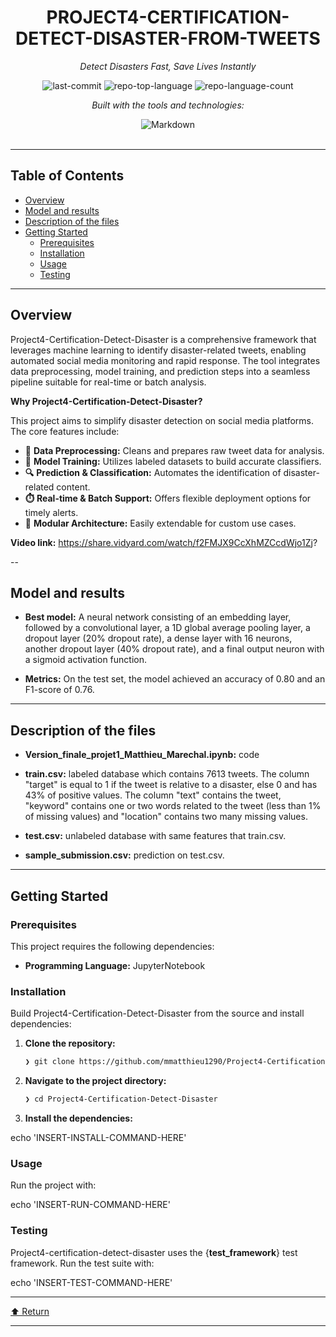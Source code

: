 <div id="top">

<!-- HEADER STYLE: CLASSIC -->
<div align="center">


# PROJECT4-CERTIFICATION-DETECT-DISASTER-FROM-TWEETS

<em>Detect Disasters Fast, Save Lives Instantly</em>

<!-- BADGES -->
<img src="https://img.shields.io/github/last-commit/mmatthieu1290/Project4-Certification-Detect-Disaster?style=flat&logo=git&logoColor=white&color=0080ff" alt="last-commit">
<img src="https://img.shields.io/github/languages/top/mmatthieu1290/Project4-Certification-Detect-Disaster?style=flat&color=0080ff" alt="repo-top-language">
<img src="https://img.shields.io/github/languages/count/mmatthieu1290/Project4-Certification-Detect-Disaster?style=flat&color=0080ff" alt="repo-language-count">

<em>Built with the tools and technologies:</em>

<img src="https://img.shields.io/badge/Markdown-000000.svg?style=flat&logo=Markdown&logoColor=white" alt="Markdown">

</div>
<br>

---

## Table of Contents

- [Overview](#overview)
- [Model and results](#Model-and-results)
- [Description of the files](#Description-of-the-files)
- [Getting Started](#getting-started)
    - [Prerequisites](#prerequisites)
    - [Installation](#installation)
    - [Usage](#usage)
    - [Testing](#testing)

---

## Overview

Project4-Certification-Detect-Disaster is a comprehensive framework that leverages machine learning to identify disaster-related tweets, enabling automated social media monitoring and rapid response. The tool integrates data preprocessing, model training, and prediction steps into a seamless pipeline suitable for real-time or batch analysis.

**Why Project4-Certification-Detect-Disaster?**

This project aims to simplify disaster detection on social media platforms. The core features include:

- **🧩** **Data Preprocessing:** Cleans and prepares raw tweet data for analysis.
- **🚀** **Model Training:** Utilizes labeled datasets to build accurate classifiers.
- **🔍** **Prediction & Classification:** Automates the identification of disaster-related content.
- **⏱️** **Real-time & Batch Support:** Offers flexible deployment options for timely alerts.
- **🔧** **Modular Architecture:** Easily extendable for custom use cases.

**Video link:** https://share.vidyard.com/watch/f2FMJX9CcXhMZCcdWjo1Zj?

--

## Model and results

- **Best model:** A neural network consisting of an embedding layer, followed by a convolutional layer, a 1D global average pooling layer, a dropout layer (20% dropout rate), a dense layer with 16 neurons, another dropout layer (40% dropout rate), and a final output neuron with a sigmoid activation function.

- **Metrics:** On the test set, the model achieved an accuracy of 0.80 and an F1-score of 0.76.

---

## Description of the files

- **Version_finale_projet1_Matthieu_Marechal.ipynb:** code

- **train.csv:** labeled database which contains 7613 tweets. The column "target" is equal to 1 if the tweet is relative to a disaster, else 0 and has 43% of positive values. The column "text" contains the tweet, "keyword" contains one or two words related to the tweet (less than 1% of missing values) and "location" contains two many missing values.

- **test.csv:** unlabeled database with same features that train.csv.

- **sample_submission.csv:** prediction on test.csv.

---

## Getting Started

### Prerequisites

This project requires the following dependencies:

- **Programming Language:** JupyterNotebook

### Installation

Build Project4-Certification-Detect-Disaster from the source and install dependencies:

1. **Clone the repository:**

    ```sh
    ❯ git clone https://github.com/mmatthieu1290/Project4-Certification-Detect-Disaster
    ```

2. **Navigate to the project directory:**

    ```sh
    ❯ cd Project4-Certification-Detect-Disaster
    ```

3. **Install the dependencies:**

echo 'INSERT-INSTALL-COMMAND-HERE'

### Usage

Run the project with:

echo 'INSERT-RUN-COMMAND-HERE'

### Testing

Project4-certification-detect-disaster uses the {__test_framework__} test framework. Run the test suite with:

echo 'INSERT-TEST-COMMAND-HERE'

---

<div align="left"><a href="#top">⬆ Return</a></div>

---
